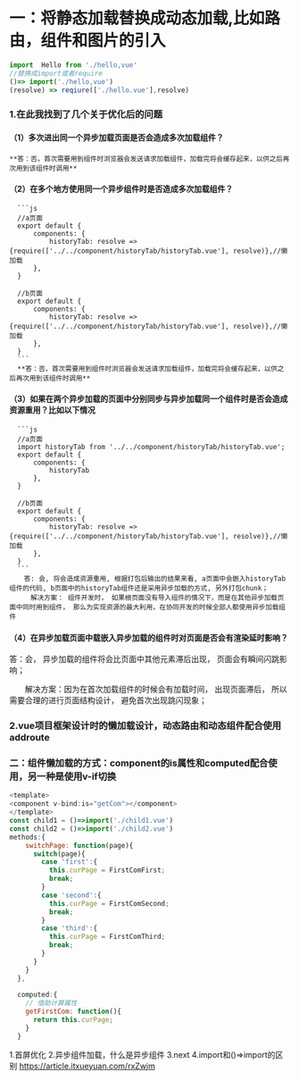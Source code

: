 # 一：将静态加载替换成动态加载,比如路由，组件和图片的引入
  ```js
  import  Hello from './hello,vue'
  //替换成import或者require
  ()=> import('./hello,vue')
  (resolve) => reqiure(['./hello.vue'],resolve)
  ```
  ### 1.在此我找到了几个关于优化后的问题
  #### （1）多次进出同一个异步加载页面是否会造成多次加载组件？
    **答：否，首次需要用到组件时浏览器会发送请求加载组件，加载完将会缓存起来，以供之后再次用到该组件时调用**
  #### （2）在多个地方使用同一个异步组件时是否造成多次加载组件？
      ```js
      //a页面
      export default {
          components: {
              historyTab: resolve => {require(['../../component/historyTab/historyTab.vue'], resolve)},//懒加载
          },
      }

      //b页面
      export default {
          components: {
              historyTab: resolve => {require(['../../component/historyTab/historyTab.vue'], resolve)},//懒加载
          },
      }
      ```
      **答：否，首次需要用到组件时浏览器会发送请求加载组件，加载完将会缓存起来，以供之后再次用到该组件时调用**
  #### （3）如果在两个异步加载的页面中分别同步与异步加载同一个组件时是否会造成资源重用？比如以下情况
      ```js
      //a页面
      import historyTab from '../../component/historyTab/historyTab.vue';
      export default {
          components: {
              historyTab
          },
      }

      //b页面
      export default {
          components: {
              historyTab: resolve => {require(['../../component/historyTab/historyTab.vue'], resolve)},//懒加载
          },
      }
      ```
      　答: 会, 将会造成资源重用, 根据打包后输出的结果来看, a页面中会嵌入historyTab组件的代码, b页面中的historyTab组件还是采用异步加载的方式, 另外打包chunk；
      　　解决方案： 组件开发时， 如果根页面没有导入组件的情况下，而是在其他异步加载页面中同时用到组件， 那么为实现资源的最大利用，在协同开发的时候全部人都使用异步加载组件
  #### （4）在异步加载页面中载嵌入异步加载的组件时对页面是否会有渲染延时影响？
  答：会， 异步加载的组件将会比页面中其他元素滞后出现， 页面会有瞬间闪跳影响；

　　解决方案：因为在首次加载组件的时候会有加载时间， 出现页面滞后， 所以需要合理的进行页面结构设计， 避免首次出现跳闪现象；
  ### 2.vue项目框架设计时的懒加载设计，动态路由和动态组件配合使用addroute
### 二：组件懒加载的方式：component的is属性和computed配合使用，另一种是使用v-if切换
```js
<template>
<component v-bind:is="getCom"></component>
</template>
const child1 = ()=>import('./child1.vue')
const child2 = ()=>import('./child2.vue')
methods:{
    switchPage: function(page){
      switch(page){
        case 'first':{
          this.curPage = FirstComFirst;
          break;
        }
        case 'second':{
          this.curPage = FirstComSecond;
          break;
        }
        case 'third':{
          this.curPage = FirstComThird;
          break;
        }
      }
    }
  },
​
  computed:{
    // 借助计算属性
    getFirstCom: function(){
      return this.curPage;
    }
  }
```
1.首屏优化
2.异步组件加载，什么是异步组件
3.next
4.import和()=>import的区别
https://article.itxueyuan.com/rxZwjm
